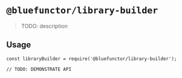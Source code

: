 # `@bluefunctor/library-builder`

> TODO: description

## Usage

```
const libraryBuilder = require('@bluefunctor/library-builder');

// TODO: DEMONSTRATE API
```
